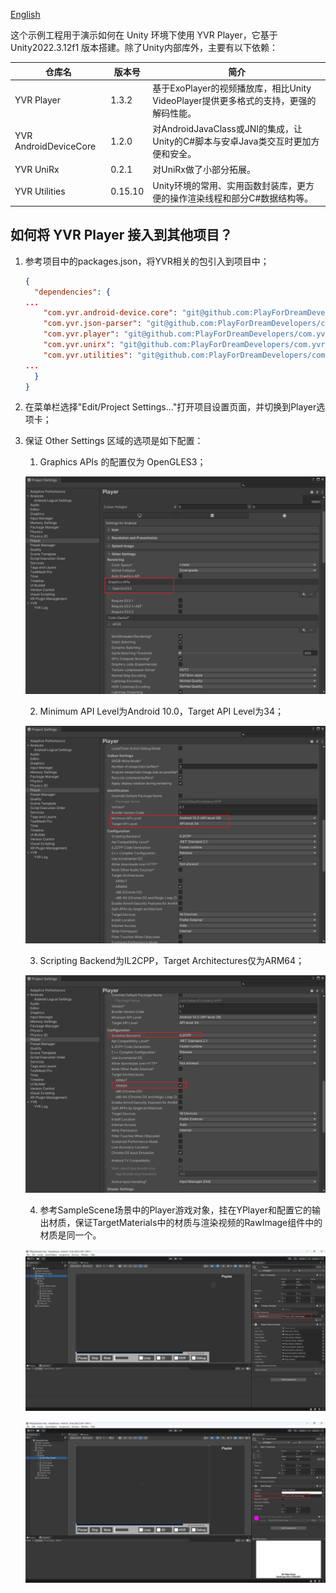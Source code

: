 [English](.\README.md)


这个示例工程用于演示如何在 Unity 环境下使用 YVR Player，它基于 Unity2022.3.12f1 版本搭建。除了Unity内部库外，主要有以下依赖：

| 仓库名                | 版本号  | 简介                                                         |
| --------------------- | ------- | ------------------------------------------------------------ |
| YVR Player            | 1.3.2   | 基于ExoPlayer的视频播放库，相比Unity VideoPlayer提供更多格式的支持，更强的解码性能。 |
| YVR AndroidDeviceCore | 1.2.0   | 对AndroidJavaClass或JNI的集成，让Unity的C#脚本与安卓Java类交互时更加方便和安全。 |
| YVR UniRx             | 0.2.1   | 对UniRx做了小部分拓展。                                      |
| YVR Utilities         | 0.15.10 | Unity环境的常用、实用函数封装库，更方便的操作渲染线程和部分C#数据结构等。 |

## 如何将 YVR Player 接入到其他项目？

1. 参考项目中的packages.json，将YVR相关的包引入到项目中；

   ```json
   {
     "dependencies": {
   ...
       "com.yvr.android-device.core": "git@github.com:PlayForDreamDevelopers/com.yvr.android-device.core-mirror.git?path=/com.yvr.android-device.core#0540b2af10a4d83e40f3b62b457a5bb6e742e9b6",
       "com.yvr.json-parser": "git@github.com:PlayForDreamDevelopers/com.yvr.json-parser-mirror.git?path=/com.yvr.json-parser#87438d1a077e9b648dc5393637174f33aaefe104",
       "com.yvr.player": "git@github.com:PlayForDreamDevelopers/com.yvr.player-mirror.git?path=/com.yvr.player#051858c079647678aea66a910e7150a54a1179b9",
       "com.yvr.unirx": "git@github.com:PlayForDreamDevelopers/com.yvr.unirx-mirror.git?path=/com.yvr.unirx#a795fe53c94d3761f6bad216c05bb480b926bc8f",
       "com.yvr.utilities": "git@github.com:PlayForDreamDevelopers/com.yvr.utilities-mirror.git?path=/com.yvr.utilities#c06beb422cd7e07324aa50ec3196be2ef1de1205",
   ...
     }
   }
   
   ```

   

2. 在菜单栏选择"Edit/Project Settings..."打开项目设置页面，并切换到Player选项卡；

3. 保证 Other Settings 区域的选项是如下配置：

   1. Graphics APIs 的配置仅为 OpenGLES3；

   ![image-20250306135012688](.\README.ASSETS\image-20250306135012688.png)

   2. Minimum API Level为Android 10.0，Target API Level为34；

   ![image-20250306135106293](.\README.ASSETS\image-20250306135106293.png)

   3. Scripting Backend为IL2CPP，Target Architectures仅为ARM64；

   ![image-20250306135135194](.\README.ASSETS\image-20250306135135194.png)

   4. 参考SampleScene场景中的Player游戏对象，挂在YPlayer和配置它的输出材质，保证TargetMaterials中的材质与渲染视频的RawImage组件中的材质是同一个。

   ![image-20250306135757166](.\README.ASSETS\image-20250306135757166.png)

   ![image-20250306135824036](.\README.ASSETS\image-20250306135824036.png)

